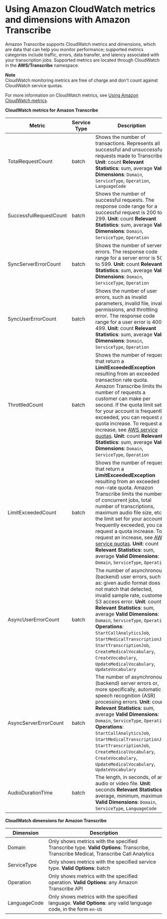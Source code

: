 # Using Amazon CloudWatch metrics and dimensions with Amazon Transcribe<a name="monitoring-cwmetrics"></a>

Amazon Transcribe supports CloudWatch metrics and dimensions, which are data that can help you monitor performance; supported metrics categories include traffic, errors, data transfer, and latency associated with your transcription jobs\. Supported metrics are located through CloudWatch in the **AWS/Transcribe** namespace\.

**Note**  
CloudWatch monitoring metrics are free of charge and don't count against CloudWatch service quotas\.

For more information on CloudWatch metrics, see [Using Amazon CloudWatch metrics](https://docs.aws.amazon.com/AmazonCloudWatch/latest/monitoring/working_with_metrics.html)\.


**CloudWatch metrics for Amazon Transcribe**  

| Metric | Service Type | Description | 
| --- | --- | --- | 
| TotalRequestCount | batch |  Shows the number of transactions\. Represents all successful and unsuccessful requests made to Transcribe\. **Unit**: count **Relevant Statistics**: sum, average **Valid Dimensions**: `Domain`, `ServiceType`, `Operation`, `LanguageCode`  | 
| SuccessfulRequestCount | batch |  Shows the number of successful requests\. The response code range for a successful request is 200 to 299\. **Unit**: count **Relevant Statistics**: sum, average **Valid Dimensions**: `Domain`, `ServiceType`, `Operation`  | 
| SyncServerErrorCount | batch |  Shows the number of servers errors\. The response code range for a server error is 500 to 599\. **Unit**: count **Relevant Statistics**: sum, average **Valid Dimensions**: `Domain`, `ServiceType`, `Operation`  | 
| SyncUserErrorCount | batch |  Shows the number of user errors, such as invalid parameters, invalid file, invalid permissions, and throttling error\. The response code range for a user error is 400 to 499\.  **Unit**: count **Relevant Statistics**: sum, average **Valid Dimensions**: `Domain`, `ServiceType`, `Operation`  | 
| ThrottledCount | batch |  Shows the number of requests that return a **LimitExceededException** resulting from an exceeded transaction rate quota\. Amazon Transcribe limits the number of requests a customer can make per second\. If the quota limit set for your account is frequently exceeded, you can request a quota increase\. To request an increase, see [AWS service quotas](https://docs.aws.amazon.com/general/latest/gr/aws_service_limits.html)\. **Unit**: count **Relevant Statistics**: sum, average **Valid Dimensions**: `Domain`, `ServiceType`, `Operation`  | 
| LimitExceededCount | batch |  Shows the number of requests that return a **LimitExceededException** resulting from an exceeded non\-rate quota\. Amazon Transcribe limits the number of concurrent jobs, total number of transcriptions, maximum audio file size, etc\. If the limit set for your account is frequently exceeded, you can request a quota increase\. To request an increase, see [AWS service quotas](https://docs.aws.amazon.com/general/latest/gr/aws_service_limits.html)\. **Unit**: count **Relevant Statistics**: sum, average **Valid Dimensions**: `Domain`, `ServiceType`, `Operation`  | 
| AsyncUserErrorCount | batch |  The number of asynchronous \(backend\) user errors, such as: given audio format does not match that detected, invalid sample rate, customer S3 access error\. **Unit**: count **Relevant Statistics**: sum, average **Valid Dimensions**: `Domain`, `ServiceType`, `Operation` **Operations**: `StartCallAnalyticsJob`, `StartMedicalTranscriptionJob`, `StartTranscriptionJob`, `CreateMedicalVocabulary`, `CreateVocabulary`, `UpdateMedicalVocabulary`, `UpdateVocabulary`  | 
| AsyncServerErrorCount | batch |  The number of asynchronous \(backend\) server errors or, more specifically, automatic speech recognition \(ASR\) processing errors\.  **Unit**: count **Relevant Statistics**: sum, average **Valid Dimensions**: `Domain`, `ServiceType`, `Operation` **Operations**: `StartCallAnalyticsJob`, `StartMedicalTranscriptionJob`, `StartTranscriptionJob`, `CreateMedicalVocabulary`, `CreateVocabulary`, `UpdateMedicalVocabulary`, `UpdateVocabulary`  | 
| AudioDurationTime | batch |  The length, in seconds, of an audio or video file\. **Unit**: seconds **Relevant Statistics**: average, minimum, maximum **Valid Dimensions**: `Domain`, `ServiceType`, `LanguageCode`  | 


**CloudWatch dimensions for Amazon Transcribe**  

| Dimension | Description | 
| --- | --- | 
| Domain |  Only shows metrics with the specified Transcribe type\. **Valid Options**: Transcribe, Transcribe Medical, Transcribe Call Analytics  | 
| ServiceType |  Only shows metrics with the specified service type\. **Valid Options**: batch  | 
| Operation |  Only shows metrics with the specified operation\. **Valid Options**: any Amazon Transcribe API  | 
| LanguageCode |  Only shows metrics with the specified language\. **Valid Options**: any valid language code, in the form `en-US`  | 